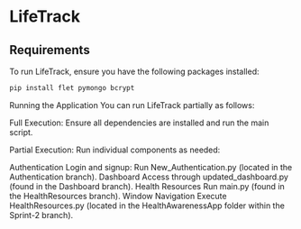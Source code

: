 # LifeTrack  

## Requirements  
To run LifeTrack, ensure you have the following packages installed:  

```sh
pip install flet pymongo bcrypt
```

Running the Application
You can run LifeTrack partially as follows:

Full Execution: Ensure all dependencies are installed and run the main script.

Partial Execution: Run individual components as needed:

Authentication
Login and signup: Run New_Authentication.py (located in the Authentication branch).
Dashboard
Access through updated_dashboard.py (found in the Dashboard branch).
Health Resources
Run main.py (found in the HealthResources branch).
Window Navigation
Execute HealthResources.py (located in the HealthAwarenessApp folder within the Sprint-2 branch).
